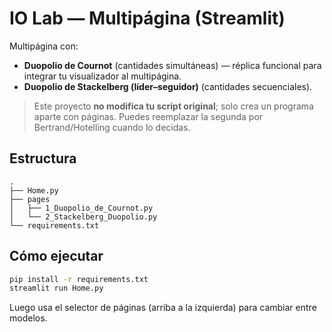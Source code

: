 
# IO Lab — Multipágina (Streamlit)

Multipágina con:

- **Duopolio de Cournot** (cantidades simultáneas) — réplica funcional para integrar tu visualizador al multipágina.
- **Duopolio de Stackelberg (líder–seguidor)** (cantidades secuenciales).

> Este proyecto **no modifica tu script original**; solo crea un programa aparte con páginas. Puedes reemplazar la segunda por Bertrand/Hotelling cuando lo decidas.

## Estructura

```
.
├── Home.py
├── pages
│   ├── 1_Duopolio_de_Cournot.py
│   └── 2_Stackelberg_Duopolio.py
└── requirements.txt
```

## Cómo ejecutar

```bash
pip install -r requirements.txt
streamlit run Home.py
```

Luego usa el selector de páginas (arriba a la izquierda) para cambiar entre modelos.
